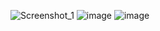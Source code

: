 ![Screenshot_1](https://github.com/DenisZarnitsyn/project-hibernate-1/assets/140094236/36092112-11b4-49d6-9d38-f139395a21d3)
![image](https://github.com/DenisZarnitsyn/project-hibernate-1/assets/140094236/9804714a-99e1-4c25-a9fc-49e092d43e2b)
![image](https://github.com/DenisZarnitsyn/project-hibernate-1/assets/140094236/0abb918f-27bc-45cb-ba8e-9c7f773e321d)

